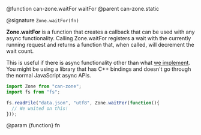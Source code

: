 @function can-zone.waitFor waitFor
@parent can-zone.static

@signature `Zone.waitFor(fn)`

**Zone.waitFor** is a function that creates a callback that can be used with any async functionality. Calling Zone.waitFor registers a wait with the currently running request and returns a function that, when called, will decrement the wait count.

This is useful if there is async functionality other than what [we implement](#tasks). You might be using a library that has C++ bindings and doesn't go through the normal JavaScript async APIs.

```javascript
import Zone from "can-zone";
import fs from "fs";

fs.readFile("data.json", "utf8", Zone.waitFor(function(){
  // We waited on this!
}));
```

@param {function} fn

